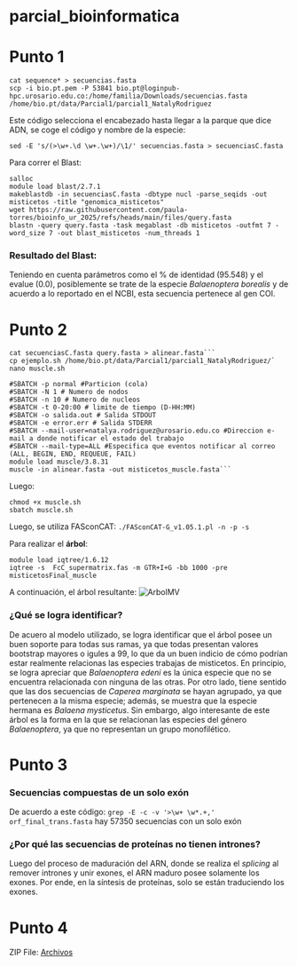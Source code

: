 # parcial_bioinformatica

# Punto 1
```
cat sequence* > secuencias.fasta
scp -i bio.pt.pem -P 53841 bio.pt@loginpub-hpc.urosario.edu.co:/home/familia/Downloads/secuencias.fasta /home/bio.pt/data/Parcial1/parcial1_NatalyRodriguez
```

Este código selecciona el encabezado hasta llegar a la parque que dice ADN, se coge el código y nombre de la especie:

```sed -E 's/(>\w+.\d \w+.\w+)/\1/' secuencias.fasta > secuenciasC.fasta```

Para correr el Blast:
```
salloc
module load blast/2.7.1
makeblastdb -in secuenciasC.fasta -dbtype nucl -parse_seqids -out misticetos -title "genomica_misticetos"
wget https://raw.githubusercontent.com/paula-torres/bioinfo_ur_2025/refs/heads/main/files/query.fasta
blastn -query query.fasta -task megablast -db misticetos -outfmt 7 -word_size 7 -out blast_misticetos -num_threads 1
```
### Resultado del Blast:
Teniendo en cuenta parámetros como el % de identidad (95.548) y el evalue (0.0), posiblemente se trate de la especie *Balaenoptera borealis* y de acuerdo a lo reportado en el NCBI, esta secuencia pertenece al gen COI. 

# Punto 2
```
cat secuenciasC.fasta query.fasta > alinear.fasta```
cp ejemplo.sh /home/bio.pt/data/Parcial1/parcial1_NatalyRodriguez/`
nano muscle.sh
```

```#!/bin/bash
#SBATCH -p normal #Particion (cola)
#SBATCH -N 1 # Numero de nodos
#SBATCH -n 10 # Numero de nucleos
#SBATCH -t 0-20:00 # limite de tiempo (D-HH:MM)
#SBATCH -o salida.out # Salida STDOUT
#SBATCH -e error.err # Salida STDERR
#SBATCH --mail-user=natalya.rodriguez@urosario.edu.co #Direccion e-mail a donde notificar el estado del trabajo
#SBATCH --mail-type=ALL #Especifica que eventos notificar al correo (ALL, BEGIN, END, REQUEUE, FAIL)
module load muscle/3.8.31
muscle -in alinear.fasta -out misticetos_muscle.fasta```
```
Luego:
```
chmod +x muscle.sh
sbatch muscle.sh
```
Luego, se utiliza FASconCAT:
```./FASconCAT-G_v1.05.1.pl -n -p -s```

Para realizar el **árbol**:
```
module load iqtree/1.6.12
iqtree -s  FcC_supermatrix.fas -m GTR+I+G -bb 1000 -pre misticetosFinal_muscle
```
A continuación, el árbol resultante:
![ArbolMV](https://github.com/natalyrl/parcial_bioinformatica/blob/main/misticetosFinal_muscle.treefile.png)

### ¿Qué se logra identificar?
De acuero al modelo utilizado, se logra identificar que el árbol posee un buen soporte para todas sus ramas, ya que todas presentan valores bootstrap mayores o igules a 99, lo que da un buen indicio de cómo podrían estar realmente relacionas las especies trabajas de misticetos. En principio, se logra apreciar que *Balaenoptera edeni* es la única especie que no se encuentra relacionada con ninguna de las otras. Por otro lado, tiene sentido que las dos secuencias de *Caperea marginata* se hayan agrupado, ya que pertenecen a la misma especie; además, se muestra que la especie hermana es *Balaena mysticetus*. Sin embargo, algo interesante de este árbol es la forma en la que se relacionan las especies del género *Balaenoptera*, ya que no representan un grupo monofilético.

# Punto 3
### Secuencias compuestas de un solo exón
De acuerdo a este código: ```grep -E -c -v '>\w+ \w*.+,' orf_final_trans.fasta``` hay 57350 secuencias con un solo exón


### ¿Por qué las secuencias de proteínas no tienen intrones? 
Luego del proceso de maduración del ARN, donde se realiza el *splicing* al remover intrones y unir exones, el ARN maduro posee solamente los exones. Por ende, en la síntesis de proteínas, solo se están traduciendo los exones. 

# Punto 4
ZIP File: [Archivos](https://github.com/natalyrl/parcial_bioinformatica/blob/main/archivos.zip)
